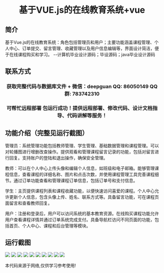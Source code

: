 <p><h1 align="center">基于VUE.js的在线教育系统+vue</h1></p>

## 简介
基于Vue.js的在线教育系统：角色包括管理员和用户；主要功能涵盖课程管理、个人中心、订单提交、留言管理、收藏管理以及用户信息编辑等，界面设计简洁，便于在线课程购买和学习。    --计算机毕业设计源码；毕设源码；java毕业设计源码


## 联系方式
<p><h3 align="center">获取完整代码与数据库文件 + 微信：deepguan QQ: 86050149 QQ群: 783742310</h3></p>
<p><h3 align="center">可帮忙远程部署 包运行成功！提供远程部署、修改代码、设计文档指导、代码讲解等服务！</h3></p>

## 功能介绍（完整见运行截图）
管理员：系统管理功能包括教师管理、学生管理、基础数据管理和课程管理。可以对轮播图进行增删改查操作。提供观看和管理课程留言记录的功能，包括对留言进行回复。支持账户的登陆和退出操作，确保安全管理。

教师：可以在个人中心上传头像和编辑个人信息，如班级和电子邮箱。能够管理课程信息，查看课程的详细名称、图片和点击次数，并使用课程管理工具完善课程细节。通过订单功能查看和管理课程订单信息，包括订单号和支付信息。

学生：主页提供课程列表和课程收藏功能，以便快速访问喜爱的课程。个人中心允许更新个人信息，包含头像上传、姓名、联系方式等。具备留言功能，可在课程页面留言和查看教师回复。

用户：注册和登录后，用户可以访问系统的基本教育资源。在线购买课程功能允许用户查看课程详情并通过订单系统完成支付。具备导航栏访问不同页面的功能，包括首页、个人中心、课程和后台管理等模块。


## 运行截图
![](img/001.jpg)
![](img/002.jpg)
![](img/003.jpg)
![](img/004.jpg)
![](img/005.jpg)
![](img/006.jpg)
![](img/007.jpg)
![](img/008.jpg)
![](img/009.jpg)
![](img/010.jpg)

<p>本代码来源于网络,仅供学习参考使用!</p>
